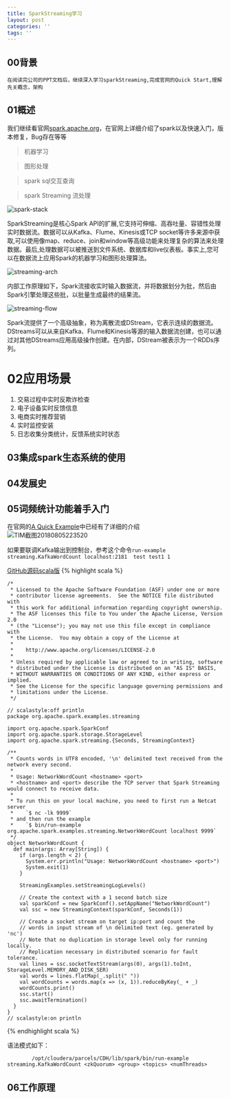 ```yaml
---
title: SparkStreaming学习
layout: post
categories: ''
tags: ''
---
```

## 00背景

    在阅读完公司的PPT文档后，继续深入学习sparkStreaming,完成官网的Quick Start,理解先关概念，架构
    
## 01概述
我们继续看官网[spark.apache.org](http://spark.apache.org/docs/latest/structured-streaming-programming-guide.html)，在官网上详细介绍了spark以及快速入门，版本修复，Bug存在等等

> 机器学习  


>图形处理

>spark sql交互查询

>spark Streaming 流处理 

![spark-stack](http://p1vuoao0b.bkt.clouddn.com/JekyllWriter/spark-stack.png)  
<!--more-->
SparkStreaming是核心Spark API的扩展,它支持可伸缩、高吞吐量、容错性处理实时数据流。数据可以从Kafka、Flume、Kinesis或TCP socket等许多来源中获取,可以使用像map、reduce、join和window等高级功能来处理复杂的算法来处理数据。最后,处理数据可以被推送到文件系统、数据库和live仪表板。事实上,您可以在数据流上应用Spark的机器学习和图形处理算法。 

![streaming-arch](http://p1vuoao0b.bkt.clouddn.com/JekyllWriter/streaming-arch.png)  

内部工作原理如下，Spark流接收实时输入数据流，并将数据划分为批，然后由Spark引擎处理这些批，以批量生成最终的结果流。  
 

![streaming-flow](http://p1vuoao0b.bkt.clouddn.com/JekyllWriter/streaming-flow.png)  

Spark流提供了一个高级抽象，称为离散流或DStream，它表示连续的数据流。DStreams可以从来自Kafka、Flume和Kinesis等源的输入数据流创建，也可以通过对其他DStreams应用高级操作创建。在内部，DStream被表示为一个RDDs序列。  



# 02应用场景
1. 交易过程中实时反欺诈检查
2. 电子设备实时反馈信息
3. 电商实时推荐营销
4. 实时监控安装
5. 日志收集分类统计，反馈系统实时状态

## 03集成spark生态系统的使用
## 04发展史
## 05词频统计功能着手入门  
在官网的[A Quick Example](http://spark.apache.org/docs/latest/streaming-programming-guide.html#a-quick-example)中已经有了详细的介绍  
![TIM截图20180805223520](http://p1vuoao0b.bkt.clouddn.com/JekyllWriter/TIM截图20180805223520.png)  

如果要联调Kafka输出到控制台，参考这个命令`run-example streaming.KafkaWordCount localhost:2181  test test1 1 ` 

[GitHub源码scala版](https://github.com/apache/spark/blob/v2.3.0/examples/src/main/scala/org/apache/spark/examples/streaming/NetworkWordCount.scala)
{% highlight scala %}

	/*
	 * Licensed to the Apache Software Foundation (ASF) under one or more
	 * contributor license agreements.  See the NOTICE file distributed with
	 * this work for additional information regarding copyright ownership.
	 * The ASF licenses this file to You under the Apache License, Version 2.0
	 * (the "License"); you may not use this file except in compliance with
	 * the License.  You may obtain a copy of the License at
	 *
	 *    http://www.apache.org/licenses/LICENSE-2.0
	 *
	 * Unless required by applicable law or agreed to in writing, software
	 * distributed under the License is distributed on an "AS IS" BASIS,
	 * WITHOUT WARRANTIES OR CONDITIONS OF ANY KIND, either express or implied.
	 * See the License for the specific language governing permissions and
	 * limitations under the License.
	 */
	
	// scalastyle:off println
	package org.apache.spark.examples.streaming
	
	import org.apache.spark.SparkConf
	import org.apache.spark.storage.StorageLevel
	import org.apache.spark.streaming.{Seconds, StreamingContext}
	
	/**
	 * Counts words in UTF8 encoded, '\n' delimited text received from the network every second.
	 *
	 * Usage: NetworkWordCount <hostname> <port>
	 * <hostname> and <port> describe the TCP server that Spark Streaming would connect to receive data.
	 *
	 * To run this on your local machine, you need to first run a Netcat server
	 *    `$ nc -lk 9999`
	 * and then run the example
	 *    `$ bin/run-example org.apache.spark.examples.streaming.NetworkWordCount localhost 9999`
	 */
	object NetworkWordCount {
	  def main(args: Array[String]) {
	    if (args.length < 2) {
	      System.err.println("Usage: NetworkWordCount <hostname> <port>")
	      System.exit(1)
	    }
	
	    StreamingExamples.setStreamingLogLevels()
	
	    // Create the context with a 1 second batch size
	    val sparkConf = new SparkConf().setAppName("NetworkWordCount")
	    val ssc = new StreamingContext(sparkConf, Seconds(1))
	
	    // Create a socket stream on target ip:port and count the
	    // words in input stream of \n delimited text (eg. generated by 'nc')
	    // Note that no duplication in storage level only for running locally.
	    // Replication necessary in distributed scenario for fault tolerance.
	    val lines = ssc.socketTextStream(args(0), args(1).toInt, StorageLevel.MEMORY_AND_DISK_SER)
	    val words = lines.flatMap(_.split(" "))
	    val wordCounts = words.map(x => (x, 1)).reduceByKey(_ + _)
	    wordCounts.print()
	    ssc.start()
	    ssc.awaitTermination()
	  }
	}
	// scalastyle:on println
{% endhighlight scala %}
 
    
语法模式如下：  

            /opt/cloudera/parcels/CDH/lib/spark/bin/run-example streaming.KafkaWordCount <zkQuorum> <group> <topics> <numThreads>


## 06工作原理